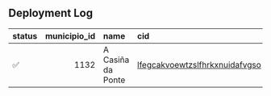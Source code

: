 ## Deployment Log

| status   |   municipio_id | name              | cid                                                                                              | place_id                    |
|:---------|---------------:|:------------------|:-------------------------------------------------------------------------------------------------|:----------------------------|
| ✅        |           1132 | A Casiña da Ponte | [lfegcakvoewtzslfhrkxnuidafvgso](https://lfegcakvoewtzslfhrkxnuidafvgso-qd4vhbvyra-ew.a.run.app) | ChIJ4XXCdAC_MQ0RwsLf9Za9Rjc |
